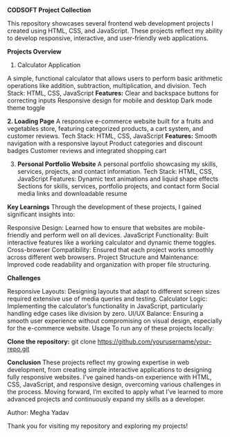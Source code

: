 **CODSOFT Project Collection**


This repository showcases several frontend web development projects I created using HTML, CSS, and JavaScript. These projects reflect my ability to develop responsive, interactive, and user-friendly web applications.

**Projects Overview**
1. Calculator Application

A simple, functional calculator that allows users to perform basic arithmetic operations like addition, subtraction, multiplication, and division.
Tech Stack: HTML, CSS, JavaScript
**Features:**
Clear and backspace buttons for correcting inputs
Responsive design for mobile and desktop
Dark mode theme toggle

**2. Loading Page**
A responsive e-commerce website built for a fruits and vegetables store, featuring categorized products, a cart system, and customer reviews.
Tech Stack: HTML, CSS, JavaScript
**Features:**
Smooth navigation with a responsive layout
Product categories and discount badges
Customer reviews and integrated shopping cart

 3. **Personal Portfolio Website**
A personal portfolio showcasing my skills, services, projects, and contact information.
Tech Stack: HTML, CSS, JavaScript
Features:
Dynamic text animations and liquid shape effects
Sections for skills, services, portfolio projects, and contact form
Social media links and downloadable resume

**Key Learnings**
Through the development of these projects, I gained significant insights into:

Responsive Design: Learned how to ensure that websites are mobile-friendly and perform well on all devices.
JavaScript Functionality: Built interactive features like a working calculator and dynamic theme toggles.
Cross-browser Compatibility: Ensured that each project works smoothly across different web browsers.
Project Structure and Maintenance: Improved code readability and organization with proper file structuring.


**Challenges**

Responsive Layouts: Designing layouts that adapt to different screen sizes required extensive use of media queries and testing.
Calculator Logic: Implementing the calculator’s functionality in JavaScript, particularly handling edge cases like division by zero.
UI/UX Balance: Ensuring a smooth user experience without compromising on visual design, especially for the e-commerce website.
Usage
To run any of these projects locally:

**Clone the repository:**
git clone https://github.com/yourusername/your-repo.git


**Conclusion**
These projects reflect my growing expertise in web development, from creating simple interactive applications to designing fully responsive websites. I’ve gained hands-on experience with HTML, CSS, JavaScript, and responsive design, overcoming various challenges in the process. Moving forward, I’m excited to apply what I’ve learned to more advanced projects and continuously expand my skills as a developer.

Author: Megha Yadav

Thank you for visiting my repository and exploring my projects!


